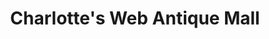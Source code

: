 ---
title: "Charlotte's Web Antique Mall"
url: /salem/charlottes-web-antique-mall/
shop: antiques
---
